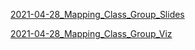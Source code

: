 [2021-04-28_Mapping_Class_Group_Slides](zettelkasten/zets/2021-04-28_Mapping_Class_Group_Slides.md)

[2021-04-28_Mapping_Class_Group_Viz](zettelkasten/zets/2021-04-28_Mapping_Class_Group_Viz.md)

